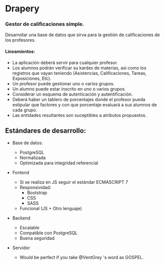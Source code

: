 # Drapery


### Gestor de calificaciones simple.

Desarrollar una base de datos que sirva para la gestión de calificaciones de
los profesores.

#### Lineamientos:

* La aplicación deberá servir para cualquier profesor.
* Los alumnos podrán verificar su kardex de materias, así como los registros
que vayan teniendo (Asistencias, Calificaciones, Tareas, Exposiciones, Etc).
* Un profesor puede gestionar uno o varios grupos.
* Un alumno puede estar inscrito en uno o varios grupos.
* Considerar un esquema de autenticación y autentificación.
* Deberá haber un tablero de porcentajes donde el profesor pueda estipular que
factores y con que porcentaje evaluará a sus alumnos de cada grupo.
* Las entidades resultantes son suceptibles a atributos propuestos.

## Estándares de desarrollo:

* Base de datos:
    * PostgreSQL
    * Normalizada
    * Optimizada para integridad referencial

* Fontend
    * Si se realiza en JS seguir el estándar ECMASCRIPT 7
    * Responsividad:
        * Bootstrap
        * CSS
        * SASS
    * Funcional (JS + Otro lenguaje)

* Backend
    * Escalable
    * Compatible con PostgreSQL
    * Buena seguridad

* Servidor
    * Would be perfect if you take @VentGrey 's word as GOSPEL.
